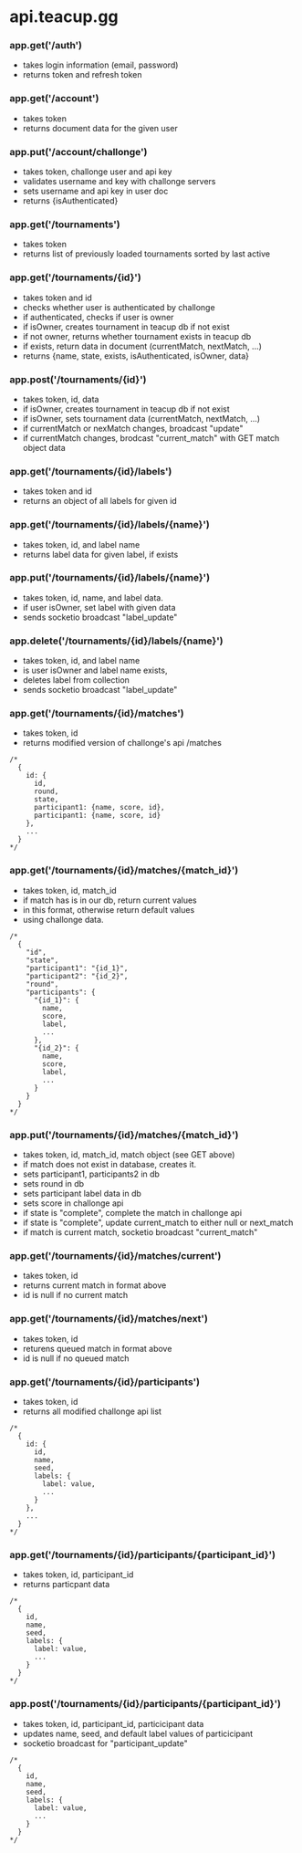 # api.teacup.gg
### app.get('/auth')
* takes login information (email, password)
* returns token and refresh token

### app.get('/account')
* takes token
* returns document data for the given user

### app.put('/account/challonge')
* takes token, challonge user and api key
* validates username and key with challonge servers
* sets username and api key in user doc
* returns {isAuthenticated}

### app.get('/tournaments')
* takes token
* returns list of previously loaded tournaments sorted by last active

### app.get('/tournaments/{id}')
* takes token and id
* checks whether user is authenticated by challonge
* if authenticated, checks if user is owner
* if isOwner, creates tournament in teacup db if not exist
* if not owner, returns whether tournament exists in teacup db
* if exists, return data in document (currentMatch, nextMatch, ...)
* returns {name, state, exists, isAuthenticated, isOwner, data}

### app.post('/tournaments/{id}')
* takes token, id, data
* if isOwner, creates tournament in teacup db if not exist
* if isOwner, sets tournament data (currentMatch, nextMatch, ...)
* if currentMatch or nexMatch changes, broadcast "update"
* if currentMatch changes, brodcast "current_match" with GET match object data

### app.get('/tournaments/{id}/labels')
* takes token and id
* returns an object of all labels for given id

### app.get('/tournaments/{id}/labels/{name}')
* takes token, id, and label name
* returns label data for given label, if exists

### app.put('/tournaments/{id}/labels/{name}')
* takes token, id, name, and label data.
* if user isOwner, set label with given data
* sends socketio broadcast "label_update"

### app.delete('/tournaments/{id}/labels/{name}')
* takes token, id, and label name
* is user isOwner and label name exists,
* deletes label from collection
* sends socketio broadcast "label_update"

### app.get('/tournaments/{id}/matches')
* takes token, id
* returns modified version of challonge's api /matches
```
/*
  {
    id: {
      id,
      round,
      state,
      participant1: {name, score, id},
      participant1: {name, score, id}
    },
    ...
  }
*/
```
### app.get('/tournaments/{id}/matches/{match_id}')
* takes token, id, match_id
* if match has is in our db, return current values
* in this format, otherwise return default values
* using challonge data.
```
/*
  {
    "id",
    "state",
    "participant1": "{id_1}",
    "participant2": "{id_2}",
    "round",
    "participants": {
      "{id_1}": {
        name,
        score,
        label,
        ...
      },
      "{id_2}": {
        name,
        score,
        label,
        ...
      }
    }
  }
*/
```
### app.put('/tournaments/{id}/matches/{match_id}')
* takes token, id, match_id, match object (see GET above)
* if match does not exist in database, creates it.
* sets participant1, participants2 in db
* sets round in db
* sets participant label data in db
* sets score in challonge api
* if state is "complete", complete the match in challonge api
* if state is "complete", update current_match to either null or next_match
* if match is current match, socketio broadcast "current_match"

### app.get('/tournaments/{id}/matches/current')
* takes token, id
* returns current match in format above
* id is null if no current match

### app.get('/tournaments/{id}/matches/next')
* takes token, id
* returens queued match in format above
* id is null if no queued match

### app.get('/tournaments/{id}/participants')
* takes token, id
* returns all modified challonge api list
```
/*
  {
    id: {
      id,
      name,
      seed,
      labels: {
        label: value,
        ...
      }
    },
    ...
  }
*/
```
### app.get('/tournaments/{id}/participants/{participant_id}')
* takes token, id, participant_id
* returns particpant data
```
/*
  {
    id,
    name,
    seed,
    labels: {
      label: value,
      ...
    }
  }
*/
```
### app.post('/tournaments/{id}/participants/{participant_id}')
* takes token, id, participant_id, particicipant data
* updates name, seed, and default label values of particicipant
* socketio broadcast for "participant_update"
```
/*
  {
    id,
    name,
    seed,
    labels: {
      label: value,
      ...
    }
  }
*/
```